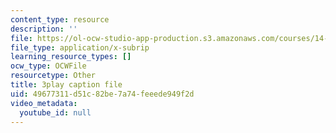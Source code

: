 ```yaml
---
content_type: resource
description: ''
file: https://ol-ocw-studio-app-production.s3.amazonaws.com/courses/14-01sc-principles-of-microeconomics-fall-2011/49677311d51c82be7a74feeede949f2d_Vss3nofHpZI.srt
file_type: application/x-subrip
learning_resource_types: []
ocw_type: OCWFile
resourcetype: Other
title: 3play caption file
uid: 49677311-d51c-82be-7a74-feeede949f2d
video_metadata:
  youtube_id: null
---
```

